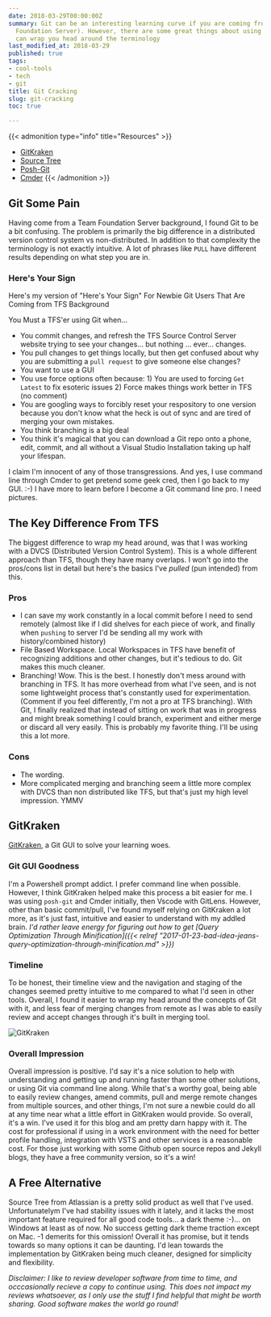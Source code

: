 ```yaml
---
date: 2018-03-29T00:00:00Z
summary: Git can be an interesting learning curve if you are coming from TFS (Team
  Foundation Server). However, there are some great things about using Git if you
  can wrap you head around the terminology
last_modified_at: 2018-03-29
published: true
tags:
- cool-tools
- tech
- git
title: Git Cracking
slug: git-cracking
toc: true

---
```

{{< admonition type="info" title="Resources" >}}
- [GitKraken](http://bit.ly/2J6a4mW)
- [Source Tree](http://bit.ly/2pPQeUU)
- [Posh-Git](http://bit.ly/2pOPLm6)
- [Cmder](http://bit.ly/2GnxzpH)
{{< /admonition >}}

## Git Some Pain

Having come from a Team Foundation Server background, I found Git to be a bit confusing. The problem is primarily the big difference in a distributed version control system vs non-distributed. In addition to that complexity the terminology is not exactly intuitive. A lot of phrases like `PULL` have different results depending on what step you are in.

### Here's Your Sign

Here's my version of "Here's Your Sign" For Newbie Git Users That Are Coming from TFS Background

You Must a TFS'er using Git when...

- You commit changes, and refresh the TFS Source Control Server website trying to see your changes... but nothing ... ever... changes.
- You pull changes to get things locally, but then get confused about why you are submitting a `pull request` to give someone else changes?
- You want to use a GUI
- You use force options often because: 1) You are used to forcing `Get Latest` to fix esoteric issues 2) Force makes things work better in TFS (no comment)
- You are googling ways to forcibly reset your respository to one version because you don't know what the heck is out of sync and are tired of merging your own mistakes.
- You think branching is a big deal
- You think it's magical that you can download a Git repo onto a phone, edit, commit, and all without a Visual Studio Installation taking up half your lifespan.

I claim I'm innocent of any of those transgressions.
And yes, I use command line through Cmder to get pretend some geek cred, then I go back to my GUI. :-) I have more to learn before I become a Git command line pro. I need pictures.

## The Key Difference From TFS

The biggest difference to wrap my head around, was that I was working with a DVCS (Distributed Version Control System). This is a whole different approach than TFS, though they have many overlaps. I won't go into the pros/cons list in detail but here's the basics I've *pulled* (pun intended) from this.

### Pros

- I can save my work constantly in a local commit before I need to send remotely (almost like if I did shelves for each piece of work, and finally when `pushing` to server I'd be sending all my work with history/combined history)
- File Based Workspace. Local Workspaces in TFS have benefit of recognizing additions and other changes, but it's tedious to do. Git makes this much cleaner.
- Branching! Wow. This is the best. I honestly don't mess around with branching in TFS. It has more overhead from what I've seen, and is not some lightweight process that's constantly used for experimentation. (Comment if you feel differently, I'm not a pro at TFS branching). With Git, I finally realized that instead of sitting on work that was in progress and might break something I could branch, experiment and either merge or discard all very easily. This is probably my favorite thing. I'll be using this a lot more.

### Cons

- The wording.
- More complicated merging and branching seem a little more complex with DVCS than non distributed like TFS, but that's just my high level impression. YMMV

## GitKraken

[GitKraken](http://bit.ly/2J6a4mW), a Git GUI to solve your learning woes.

### Git GUI Goodness

I'm a Powershell prompt addict. I prefer command line when possible.
However, I think GitKraken helped make this process a bit easier for me.
I was using `posh-git` and Cmder initially, then Vscode with GitLens.
However, other than basic commit/pull, I've found myself relying on GitKraken a lot more, as it's just fast, intuitive and easier to understand with my addled brain.
*I'd rather leave energy for figuring out how to get [Query Optimization Through Minification]({{< relref "2017-01-23-bad-idea-jeans-query-optimization-through-minification.md" >}})*

###  Timeline
To be honest, their timeline view and the navigation and staging of the changes seemed pretty intuitive to me compared to what I'd seen in other tools. Overall, I found it easier to wrap my head around the concepts of Git with it, and less fear of merging changes from remote as I was able to easily review and accept changes through it's built in merging tool.

![GitKraken](/images/2018-03-26_9-08-39-GitKrakenTimeline.png)

### Overall Impression

Overall impression is positive. I'd say it's a nice solution to help with understanding and getting up and running faster than some other solutions, or using Git via command line along. While that's a worthy goal, being able to easily review changes, amend commits, pull and merge remote changes from multiple sources, and other things, I'm not sure a newbie could do all at any time near what a little effort in GitKraken would provide. So overall, it's a win. I've used it for this blog and am pretty darn happy with it. The cost for professional if using in a work environment with the need for better profile handling, integration with VSTS and other services is a reasonable cost. For those just working with some Github open source repos and Jekyll blogs, they have a free community version, so it's a win!

## A Free Alternative

Source Tree from Atlassian is a pretty solid product as well that I've used. Unfortunatelym I've had stability issues with it lately, and it lacks the most important feature required for all good code tools... a dark theme :-)... on Windows at least as of now. No success getting dark theme traction except on Mac. -1 demerits for this omission! Overall it has promise, but it tends towards so many options it can be daunting. I'd lean towards the implementation by GitKraken being much cleaner, designed for simplicity and flexibility.

*Disclaimer: I like to review developer software from time to time, and occcasionally recieve a copy to continue using. This does not impact my reviews whatsoever, as I only use the stuff I find helpful that might be worth sharing. Good software makes the world go round!*
